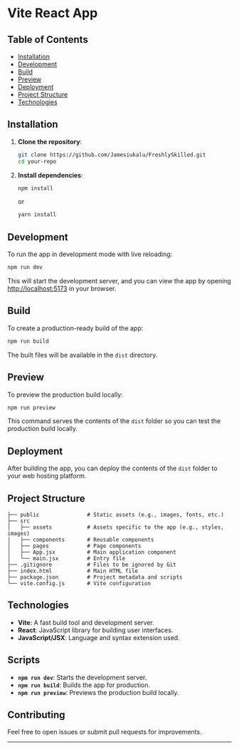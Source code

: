 # Vite React App


## Table of Contents
- [Installation](#installation)
- [Development](#development)
- [Build](#build)
- [Preview](#preview)
- [Deployment](#deployment)
- [Project Structure](#project-structure)
- [Technologies](#technologies)

## Installation

1. **Clone the repository**:
   ```bash
   git clone https://github.com/Jamesiukalu/FreshlySkilled.git
   cd your-repo
   ```

2. **Install dependencies**:
   ```bash
   npm install
   ```
   or
   ```bash
   yarn install
   ```

## Development

To run the app in development mode with live reloading:

```bash
npm run dev
```

This will start the development server, and you can view the app by opening [http://localhost:5173](http://localhost:5173) in your browser.

## Build

To create a production-ready build of the app:

```bash
npm run build
```

The built files will be available in the `dist` directory.

## Preview

To preview the production build locally:

```bash
npm run preview
```

This command serves the contents of the `dist` folder so you can test the production build locally.

## Deployment

After building the app, you can deploy the contents of the `dist` folder to your web hosting platform.

## Project Structure

```
├── public               # Static assets (e.g., images, fonts, etc.)
├── src
│   ├── assets           # Assets specific to the app (e.g., styles, images)
│   ├── components       # Reusable components
│   ├── pages            # Page components
│   ├── App.jsx          # Main application component
│   └── main.jsx         # Entry file
├── .gitignore           # Files to be ignored by Git
├── index.html           # Main HTML file
├── package.json         # Project metadata and scripts
└── vite.config.js       # Vite configuration
```

## Technologies

- **Vite**: A fast build tool and development server.
- **React**: JavaScript library for building user interfaces.
- **JavaScript/JSX**: Language and syntax extension used.

## Scripts

- **`npm run dev`**: Starts the development server.
- **`npm run build`**: Builds the app for production.
- **`npm run preview`**: Previews the production build locally.

## Contributing

Feel free to open issues or submit pull requests for improvements.

---


